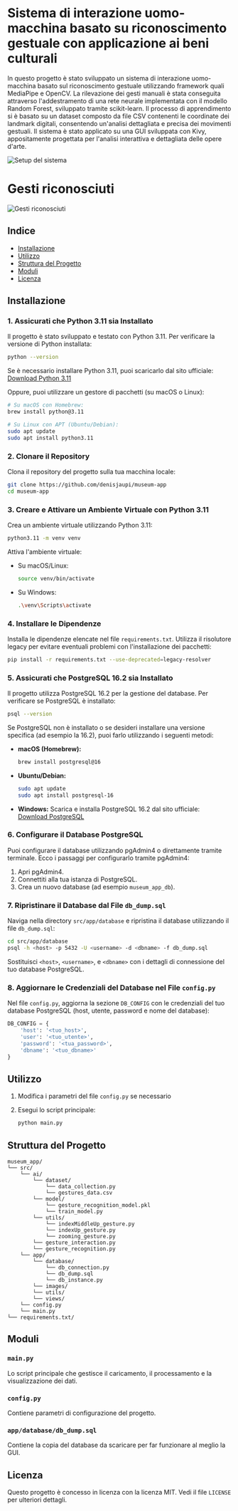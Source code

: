 # Sistema di interazione uomo-macchina basato su riconoscimento gestuale con applicazione ai beni culturali

In questo progetto è stato sviluppato un sistema di interazione uomo-macchina basato sul riconoscimento gestuale utilizzando framework quali MediaPipe e OpenCV. 
La rilevazione dei gesti manuali è stata conseguita attraverso l'addestramento di una rete neurale implementata con il modello Random Forest, sviluppato tramite scikit-learn. 
Il processo di apprendimento si è basato su un dataset composto da file CSV contenenti le coordinate dei landmark digitali, consentendo un'analisi dettagliata e precisa dei movimenti gestuali.
Il sistema è stato applicato su una GUI sviluppata con Kivy, appositamente progettata per l'analisi interattiva e dettagliata delle opere d'arte.

<img src="src/app/utils/Setup.png" alt="Setup del sistema">

# Gesti riconosciuti

<img src="src/app/utils/AllGestures.png" alt="Gesti riconosciuti">

## Indice
- [Installazione](#installazione)
- [Utilizzo](#utilizzo)
- [Struttura del Progetto](#struttura-del-progetto)
- [Moduli](#moduli)
- [Licenza](#licenza)

## Installazione

### 1. Assicurati che Python 3.11 sia Installato

Il progetto è stato sviluppato e testato con Python 3.11. Per verificare la versione di Python installata:

```sh
python --version
```

Se è necessario installare Python 3.11, puoi scaricarlo dal sito ufficiale:  
[Download Python 3.11](https://www.python.org/downloads/)

Oppure, puoi utilizzare un gestore di pacchetti (su macOS o Linux):

```sh
# Su macOS con Homebrew:
brew install python@3.11

# Su Linux con APT (Ubuntu/Debian):
sudo apt update
sudo apt install python3.11
```

### 2. Clonare il Repository

Clona il repository del progetto sulla tua macchina locale:

```sh
git clone https://github.com/denisjaupi/museum-app
cd museum-app
```

### 3. Creare e Attivare un Ambiente Virtuale con Python 3.11

Crea un ambiente virtuale utilizzando Python 3.11:

```sh
python3.11 -m venv venv
```

Attiva l'ambiente virtuale:

- Su macOS/Linux:
    ```sh
    source venv/bin/activate
    ```

- Su Windows:
    ```sh
    .\venv\Scripts\activate
    ```

### 4. Installare le Dipendenze

Installa le dipendenze elencate nel file `requirements.txt`. Utilizza il risolutore legacy per evitare eventuali problemi con l'installazione dei pacchetti:

```sh
pip install -r requirements.txt --use-deprecated=legacy-resolver
```

### 5. Assicurati che PostgreSQL 16.2 sia Installato

Il progetto utilizza PostgreSQL 16.2 per la gestione del database. Per verificare se PostgreSQL è installato:

```sh
psql --version
```

Se PostgreSQL non è installato o se desideri installare una versione specifica (ad esempio la 16.2), puoi farlo utilizzando i seguenti metodi:

- **macOS (Homebrew):**
    ```sh
    brew install postgresql@16
    ```

- **Ubuntu/Debian:**
    ```sh
    sudo apt update
    sudo apt install postgresql-16
    ```

- **Windows:**
    Scarica e installa PostgreSQL 16.2 dal sito ufficiale:  
    [Download PostgreSQL](https://www.postgresql.org/download/)

### 6. Configurare il Database PostgreSQL

Puoi configurare il database utilizzando pgAdmin4 o direttamente tramite terminale. Ecco i passaggi per configurarlo tramite pgAdmin4:

1. Apri pgAdmin4.
2. Connettiti alla tua istanza di PostgreSQL.
3. Crea un nuovo database (ad esempio `museum_app_db`).

### 7. Ripristinare il Database dal File `db_dump.sql`

Naviga nella directory `src/app/database` e ripristina il database utilizzando il file `db_dump.sql`:

```sh
cd src/app/database
psql -h <host> -p 5432 -U <username> -d <dbname> -f db_dump.sql
```

Sostituisci `<host>`, `<username>`, e `<dbname>` con i dettagli di connessione del tuo database PostgreSQL.

### 8. Aggiornare le Credenziali del Database nel File `config.py`

Nel file `config.py`, aggiorna la sezione `DB_CONFIG` con le credenziali del tuo database PostgreSQL (host, utente, password e nome del database):

```python
DB_CONFIG = {
    'host': '<tuo_host>',
    'user': '<tuo_utente>',
    'password': '<tua_password>',
    'dbname': '<tuo_dbname>'
}
```

## Utilizzo

1. Modifica i parametri del file `config.py` se necessario
   
2. Esegui lo script principale:
    ```sh
    python main.py
    ```

## Struttura del Progetto

```plaintext
museum_app/
└── src/
    └── ai/
        └── dataset/
            └── data_collection.py
            └── gestures_data.csv
        └── model/
            └── gesture_recognition_model.pkl
            └── train_model.py
        └── utils/
            └── indexMiddleUp_gesture.py
            └── indexUp_gesture.py
            └── zooming_gesture.py
        └── gesture_interaction.py
        └── gesture_recognition.py
    └── app/
        └── database/
            └── db_connection.py
            └── db_dump.sql
            └── db_instance.py
        └── images/
        └── utils/
        └── views/
    └── config.py
    └── main.py
└── requirements.txt/

```

## Moduli

### `main.py`
Lo script principale che gestisce il caricamento, il processamento e la visualizzazione dei dati.

### `config.py`
Contiene parametri di configurazione del progetto.

### `app/database/db_dump.sql`
Contiene la copia del database da scaricare per far funzionare al meglio la GUI.


## Licenza

Questo progetto è concesso in licenza con la licenza MIT. Vedi il file `LICENSE` per ulteriori dettagli.

